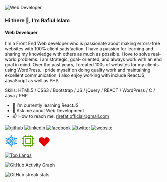 ![Web Developer](https://scontent.fdac99-1.fna.fbcdn.net/v/t39.30808-6/269959547_279562144224029_367014923724002741_n.jpg?_nc_cat=110&ccb=1-5&_nc_sid=e3f864&_nc_eui2=AeHxSza8Uhk1MSkcuUJzVWhc3fl4W9yZMNnd-Xhb3Jkw2flsPc-VAwOF_bOSnoKDnNDhfI_WN8iLqgHkr3mtFG_A&_nc_ohc=gtdc0Ml50KgAX_4Jf_V&_nc_ht=scontent.fdac99-1.fna&oh=00_AT-XUJVQRgXpln6Jz9WO94VIB5dzSI_oqX1igRDEUCyO8g&oe=623CB8A9)

### Hi there 👋, I'm Rafiul Islam
#### Web Developer

I'm a Front End Web developer who is passionate about making errors-free websites with 100% client satisfaction. I have a passion for
learning and sharing my knowledge with others as much as
possible. I love to solve real-world problems. I am strategic, goal-
oriented, and always work with an end goal in mind. Over the past
years, I created 100s of websites for my clients using WordPress. I pride myself on doing quality work and maintaining excellent communication. I also enjoy working with include ReactJS, JavaScript as well as PHP.

Skills: HTML5 / CSS3 / Bootstrap / JS / jQuery /  REACT / WordPress / C / Java / PHP

- 🌱 I’m currently learning ReactJS 
- 💬 Ask me about Web Development 
- 📫 How to reach me: rirefat.official@gmail.com 


[<img src='https://cdn.jsdelivr.net/npm/simple-icons@3.0.1/icons/github.svg' alt='github' height='40'>](https://github.com/rirefat)  [<img src='https://cdn.jsdelivr.net/npm/simple-icons@3.0.1/icons/linkedin.svg' alt='linkedin' height='40'>](https://www.linkedin.com/in/https://www.linkedin.com/in/rafiul-islam-refat-868779160//)  [<img src='https://cdn.jsdelivr.net/npm/simple-icons@3.0.1/icons/facebook.svg' alt='facebook' height='40'>](https://www.facebook.com/rafiulrefat.official)  [<img src='https://cdn.jsdelivr.net/npm/simple-icons@3.0.1/icons/twitter.svg' alt='twitter' height='40'>](https://twitter.com/rafiul_refat)  [<img src='https://cdn.jsdelivr.net/npm/simple-icons@3.0.1/icons/icloud.svg' alt='website' height='40'>](http://rafiulrefat.com/)  

<a href='https://archiveprogram.github.com/'><img src='https://raw.githubusercontent.com/acervenky/animated-github-badges/master/assets/acbadge.gif' width='40' height='40'></a> <a href='https://docs.github.com/en/developers'><img src='https://raw.githubusercontent.com/acervenky/animated-github-badges/master/assets/devbadge.gif' width='40' height='40'></a> <a href='https://docs.github.com/en/github/supporting-the-open-source-community-with-github-sponsors'><img src='https://raw.githubusercontent.com/acervenky/animated-github-badges/master/assets/sponsorbadge.gif' width='35' height='35'></a> 

[![Top Langs](https://github-readme-stats.vercel.app/api/top-langs/?username=rirefat)](https://github.com/anuraghazra/github-readme-stats)

![GitHub Activity Graph](https://activity-graph.herokuapp.com/graph?username=rirefat)  

![GitHub streak stats](https://github-readme-streak-stats.herokuapp.com/?user=rirefat)  

